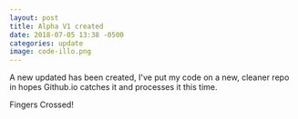 ```yaml
---
layout: post
title: Alpha V1 created
date: 2018-07-05 13:38 -0500
categories: update
image: code-illo.png
---
```


A new updated has been created, I've put my code on a new, cleaner repo in hopes Github.io catches it and processes it this time.

Fingers Crossed!
